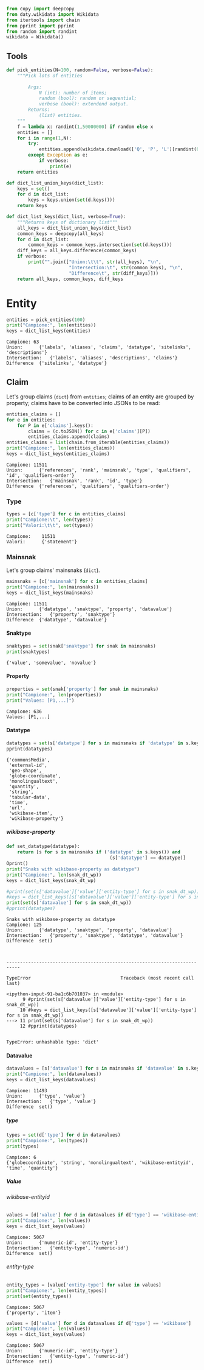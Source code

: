 

```python
from copy import deepcopy
from daty.wikidata import Wikidata
from itertools import chain
from pprint import pprint
from random import randint
wikidata = Wikidata()
```

## Tools


```python
def pick_entities(N=100, random=False, verbose=False):
    """Pick lots of entities
    
        Args:
            N (int): number of items;
            random (bool): random or sequential;
            verbose (bool): extendend output.
        Returns:
            (list) entities.
    """
    f = lambda x: randint(1,50000000) if random else x
    entities = []
    for i in range(1,N):
        try:
            entities.append(wikidata.download(['Q', 'P', 'L'][randint(0,1)] + str(f(i))))
        except Exception as e:
            if verbose:
                print(e)
    return entities

def dict_list_union_keys(dict_list):
    keys = set()
    for d in dict_list:
        keys = keys.union(set(d.keys()))
    return keys

def dict_list_keys(dict_list, verbose=True):
    """Returns keys of dictionary list"""
    all_keys = dict_list_union_keys(dict_list)
    common_keys = deepcopy(all_keys)
    for d in dict_list:
        common_keys = common_keys.intersection(set(d.keys()))
    diff_keys = all_keys.difference(common_keys)
    if verbose:
        print("".join(["Union:\t\t", str(all_keys), "\n",
                       "Intersection:\t", str(common_keys), "\n",
                       "Difference\t", str(diff_keys)]))
    return all_keys, common_keys, diff_keys
```

# Entity


```python
entities = pick_entities(100)
print("Campione:", len(entities))
keys = dict_list_keys(entities)
```

    Campione: 63
    Union:		{'labels', 'aliases', 'claims', 'datatype', 'sitelinks', 'descriptions'}
    Intersection:	{'labels', 'aliases', 'descriptions', 'claims'}
    Difference	{'sitelinks', 'datatype'}


## Claim

Let's group claims (`dict`) from `entities`; claims of an entity are grouped by property; claims have to be converted into JSONs to be read:


```python
entities_claims = []
for e in entities:
    for P in e['claims'].keys():
        claims = (c.toJSON() for c in e['claims'][P])
        entities_claims.append(claims)
entities_claims = list(chain.from_iterable(entities_claims))
print("Campione:", len(entities_claims))
keys = dict_list_keys(entities_claims)
```

    Campione: 11511
    Union:		{'references', 'rank', 'mainsnak', 'type', 'qualifiers', 'id', 'qualifiers-order'}
    Intersection:	{'mainsnak', 'rank', 'id', 'type'}
    Difference	{'references', 'qualifiers', 'qualifiers-order'}


### Type


```python
types = [c['type'] for c in entities_claims]
print("Campione:\t", len(types))
print("Valori:\t\t", set(types))
```

    Campione:	 11511
    Valori:		 {'statement'}


### Mainsnak
Let's group claims' mainsnaks (`dict`).


```python
mainsnaks = [c['mainsnak'] for c in entities_claims]
print("Campione:", len(mainsnaks))
keys = dict_list_keys(mainsnaks)
```

    Campione: 11511
    Union:		{'datatype', 'snaktype', 'property', 'datavalue'}
    Intersection:	{'property', 'snaktype'}
    Difference	{'datatype', 'datavalue'}


#### Snaktype


```python
snaktypes = set(snak['snaktype'] for snak in mainsnaks)
print(snaktypes)
```

    {'value', 'somevalue', 'novalue'}


#### Property


```python
properties = set(snak['property'] for snak in mainsnaks)
print("Campione:", len(properties))
print("Values: [P1,...]")
```

    Campione: 636
    Values: [P1,...]


#### Datatype


```python
datatypes = set(s['datatype'] for s in mainsnaks if 'datatype' in s.keys())
pprint(datatypes)
```

    {'commonsMedia',
     'external-id',
     'geo-shape',
     'globe-coordinate',
     'monolingualtext',
     'quantity',
     'string',
     'tabular-data',
     'time',
     'url',
     'wikibase-item',
     'wikibase-property'}


##### wikibase-property


```python
def set_datatype(datatype):
    return [s for s in mainsnaks if ('datatype' in s.keys()) and
                                      (s['datatype'] == datatype)]
Oprint()
print("Snaks with wikibase-property as datatype")
print("Campione:", len(snak_dt_wp))
keys = dict_list_keys(snak_dt_wp)

#print(set(s['datavalue']['value']['entity-type'] for s in snak_dt_wp))
#keys = dict_list_keys([s['datavalue']['value']['entity-type'] for s in snak_dt_wp])
print(set(s['datavalue'] for s in snak_dt_wp))
#pprint(datatypes)
```

    Snaks with wikibase-property as datatype
    Campione: 125
    Union:		{'datatype', 'snaktype', 'property', 'datavalue'}
    Intersection:	{'property', 'snaktype', 'datatype', 'datavalue'}
    Difference	set()



    ---------------------------------------------------------------------------

    TypeError                                 Traceback (most recent call last)

    <ipython-input-91-ba1c6b701037> in <module>
          9 #print(set(s['datavalue']['value']['entity-type'] for s in snak_dt_wp))
         10 #keys = dict_list_keys([s['datavalue']['value']['entity-type'] for s in snak_dt_wp])
    ---> 11 print(set(s['datavalue'] for s in snak_dt_wp))
         12 #pprint(datatypes)


    TypeError: unhashable type: 'dict'


#### Datavalue


```python
datavalues = [s['datavalue'] for s in mainsnaks if 'datavalue' in s.keys()]
print("Campione:", len(datavalues))
keys = dict_list_keys(datavalues)
```

    Campione: 11493
    Union:		{'type', 'value'}
    Intersection:	{'type', 'value'}
    Difference	set()


##### type


```python
types = set(d['type'] for d in datavalues)
print("Campione:", len(types))
print(types)
```

    Campione: 6
    {'globecoordinate', 'string', 'monolingualtext', 'wikibase-entityid', 'time', 'quantity'}


##### Value
###### wikibase-entityid


```python
values = [d['value'] for d in datavalues if d['type'] == 'wikibase-entityid']
print("Campione:", len(values))
keys = dict_list_keys(values)
```

    Campione: 5067
    Union:		{'numeric-id', 'entity-type'}
    Intersection:	{'entity-type', 'numeric-id'}
    Difference	set()


###### entity-type


```python
entity_types = [value['entity-type'] for value in values]
print("Campione:", len(entity_types))
print(set(entity_types))
```

    Campione: 5067
    {'property', 'item'}



```python
values = [d['value'] for d in datavalues if d['type'] == 'wikibase']
print("Campione:", len(values))
keys = dict_list_keys(values)
```

    Campione: 5067
    Union:		{'numeric-id', 'entity-type'}
    Intersection:	{'entity-type', 'numeric-id'}
    Difference	set()

